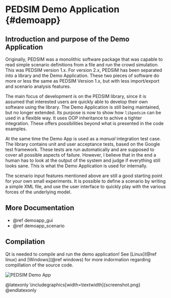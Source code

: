 PEDSIM Demo Application {#demoapp}
=======================

## Introduction and purpose of the Demo Application

Originally, PEDSIM was a monolithic software package that was capable
to read simple scenario definitions from a file and run the crowd
simulation. This was PEDSIM version 1.x. For version 2.x, PEDSIM has
been separated into a library and the Demo Application. These two
pieces of software do more or less the same as PEDSIM Version 1.x, but
with less import/export and scenario analysis features.

The main focus of development is on the PEDSIM library, since it is
assumed that interested users are quickly able to develop their own
software using the library. The Demo Application is still being
maintained, but no longer extended. Its purpose is now to show how
`libpedsim` can be used in a flexible way. It uses OOP inheritance to
achive a tighter integration. These offers possibilities beyond what
is presented in the code examples.

At the same time the Demo App is used as a _manual_ integration test
case. The library contains unit and user acceptance tests, based on
the Google test framework. These tests are run automatically and are
supposed to cover all possible aspects of failure. However, I believe
that in the end a human has to look at the output of the system and
judge if everything still looks sane. This is what the Demo
Application is used for internally.

The scenario input features mentioned above are still a good starting
point for your own small experiments. It is possible to define a
scenario by writing a simple XML file, and use the user interface to
quickly play with the various forces of the underlying model.

## More Documentation

- @ref demoapp_gui
- @ref demoapp_scenario

## Compilation

Qt is needed to compile and run the demo application!  See
[Linux](@ref linux) and [Windows](@ref windows) for more indormation
regarding compillation of the source code.

![PEDSIM Demo App](screenshot.png)

@latexonly
\includegraphics[width=\textwidth]{screenshot.png}
@endlatexonly
